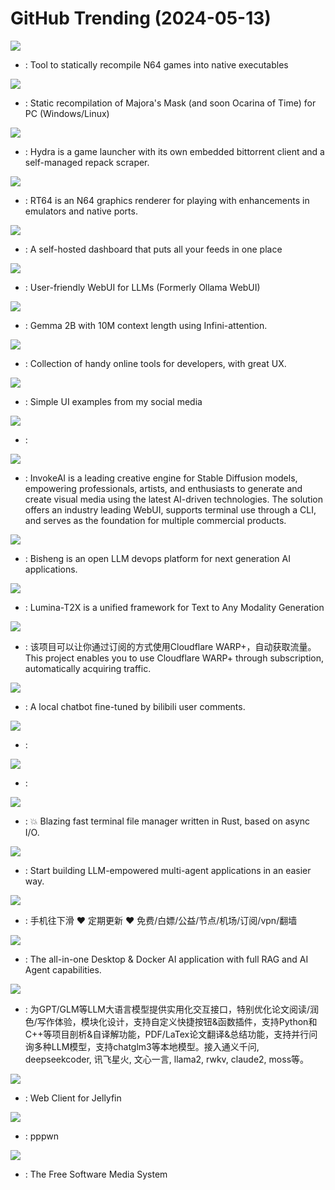 # GitHub Trending (2024-05-13)

![](https://img.shields.io/badge/C%2B%2B-New%20732-green?style=flat-square&logo=appveyor)
- [](https://github.comundefined): Tool to statically recompile N64 games into native executables

![](https://img.shields.io/badge/C%2B%2B-New%20713-green?style=flat-square&logo=appveyor)
- [](https://github.comundefined): Static recompilation of Majora's Mask (and soon Ocarina of Time) for PC (Windows/Linux)

![](https://img.shields.io/badge/TypeScript-New%20989-green?style=flat-square&logo=appveyor)
- [](https://github.comundefined): Hydra is a game launcher with its own embedded bittorrent client and a self-managed repack scraper.

![](https://img.shields.io/badge/C%2B%2B-New%20117-green?style=flat-square&logo=appveyor)
- [](https://github.comundefined): RT64 is an N64 graphics renderer for playing with enhancements in emulators and native ports.

![](https://img.shields.io/badge/Go-New%20508-green?style=flat-square&logo=appveyor)
- [](https://github.comundefined): A self-hosted dashboard that puts all your feeds in one place

![](https://img.shields.io/badge/Svelte-New%20511-green?style=flat-square&logo=appveyor)
- [](https://github.comundefined): User-friendly WebUI for LLMs (Formerly Ollama WebUI)

![](https://img.shields.io/badge/Python-New%20210-green?style=flat-square&logo=appveyor)
- [](https://github.comundefined): Gemma 2B with 10M context length using Infini-attention.

![](https://img.shields.io/badge/Vue-New%201-green?style=flat-square&logo=appveyor)
- [](https://github.comundefined): Collection of handy online tools for developers, with great UX.

![](https://img.shields.io/badge/HTML-New%20238-green?style=flat-square&logo=appveyor)
- [](https://github.comundefined): Simple UI examples from my social media

![](https://img.shields.io/badge/Python-New%20213-green?style=flat-square&logo=appveyor)
- [](https://github.comundefined): 

![](https://img.shields.io/badge/TypeScript-New%2045-green?style=flat-square&logo=appveyor)
- [](https://github.comundefined): InvokeAI is a leading creative engine for Stable Diffusion models, empowering professionals, artists, and enthusiasts to generate and create visual media using the latest AI-driven technologies. The solution offers an industry leading WebUI, supports terminal use through a CLI, and serves as the foundation for multiple commercial products.

![](https://img.shields.io/badge/Python-New%20167-green?style=flat-square&logo=appveyor)
- [](https://github.comundefined): Bisheng is an open LLM devops platform for next generation AI applications.

![](https://img.shields.io/badge/Python-New%20170-green?style=flat-square&logo=appveyor)
- [](https://github.comundefined): Lumina-T2X is a unified framework for Text to Any Modality Generation

![](https://img.shields.io/badge/Python-New%20169-green?style=flat-square&logo=appveyor)
- [](https://github.comundefined): 该项目可以让你通过订阅的方式使用Cloudflare WARP+，自动获取流量。This project enables you to use Cloudflare WARP+ through subscription, automatically acquiring traffic.

![](https://img.shields.io/badge/Python-New%20317-green?style=flat-square&logo=appveyor)
- [](https://github.comundefined): A local chatbot fine-tuned by bilibili user comments.

![](https://img.shields.io/badge/none-New%2070-green?style=flat-square&logo=appveyor)
- [](https://github.comundefined): 

![](https://img.shields.io/badge/Python-New%2017-green?style=flat-square&logo=appveyor)
- [](https://github.comundefined): 

![](https://img.shields.io/badge/Rust-New%20180-green?style=flat-square&logo=appveyor)
- [](https://github.comundefined): 💥 Blazing fast terminal file manager written in Rust, based on async I/O.

![](https://img.shields.io/badge/Python-New%20228-green?style=flat-square&logo=appveyor)
- [](https://github.comundefined): Start building LLM-empowered multi-agent applications in an easier way.

![](https://img.shields.io/badge/none-New%20251-green?style=flat-square&logo=appveyor)
- [](https://github.comundefined): 手机往下滑 ❤️ 定期更新 ❤️ 免费/白嫖/公益/节点/机场/订阅/vpn/翻墙

![](https://img.shields.io/badge/JavaScript-New%20156-green?style=flat-square&logo=appveyor)
- [](https://github.comundefined): The all-in-one Desktop & Docker AI application with full RAG and AI Agent capabilities.

![](https://img.shields.io/badge/Python-New%20171-green?style=flat-square&logo=appveyor)
- [](https://github.comundefined): 为GPT/GLM等LLM大语言模型提供实用化交互接口，特别优化论文阅读/润色/写作体验，模块化设计，支持自定义快捷按钮&函数插件，支持Python和C++等项目剖析&自译解功能，PDF/LaTex论文翻译&总结功能，支持并行问询多种LLM模型，支持chatglm3等本地模型。接入通义千问, deepseekcoder, 讯飞星火, 文心一言, llama2, rwkv, claude2, moss等。

![](https://img.shields.io/badge/JavaScript-New%204-green?style=flat-square&logo=appveyor)
- [](https://github.comundefined): Web Client for Jellyfin

![](https://img.shields.io/badge/Python-New%2018-green?style=flat-square&logo=appveyor)
- [](https://github.comundefined): pppwn

![](https://img.shields.io/badge/C%23-New%2068-green?style=flat-square&logo=appveyor)
- [](https://github.comundefined): The Free Software Media System

